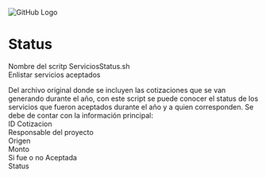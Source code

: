   
  ![GitHub Logo](/images/NextSeq.png)

 # Status
Nombre del scritp ServiciosStatus.sh  
Enlistar servicios aceptados   
  
Del archivo original donde se incluyen las cotizaciones que se van generando durante el año, con este script se puede conocer el status de los servicios que fueron aceptados durante el año y a quien corresponden.
Se debe de contar con la información principal:  
ID Cotizacion  
Responsable del proyecto  
Origen  
Monto  
Si fue o no Aceptada  
Status
  
